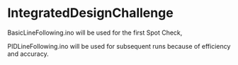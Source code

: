 # IntegratedDesignChallenge

BasicLineFollowing.ino will be used for the first Spot Check,

PIDLineFollowing.ino will be used for subsequent runs because of efficiency and accuracy.
